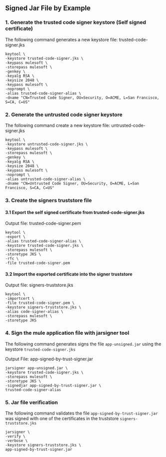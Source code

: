 ## Signed Jar File by Example

### 1. Generate the trusted code signer keystore (Self signed certificate)

The following command generates a new keystore file: trusted-code-signer.jks

```
keytool \
-keystore trusted-code-signer.jks \
-keypass mulesoft \
-storepass mulesoft \
-genkey \
-keyalg RSA \
-keysize 2048 \
-keypass mulesoft \
-noprompt \
-alias trusted-code-signer-alias \
-dname "CN=Trusted Code Signer, OU=Security, O=ACME, L=San Francisco, S=CA, C=US"
```

### 2. Generate the untrusted code signer keystore

The following command create a new keystore file: untrusted-code-signer.jks

```
keytool \
-keystore untrusted-code-signer.jks \
-keypass mulesoft \
-storepass mulesoft \
-genkey \
-keyalg RSA \
-keysize 2048 \
-keypass mulesoft \
-noprompt \
-alias untrusted-code-signer-alias \
-dname "CN=Untrusted Code Signer, OU=Security, O=ACME, L=San Francisco, S=CA, C=US"
```

### 3. Create the signers truststore file


#### 3.1 Export the self signed certificate from trusted-code-signer.jks

Output file: trusted-code-signer.pem

```
keytool \
-export \
-alias trusted-code-signer-alias \
-keystore trusted-code-signer.jks \
-storepass mulesoft \
-storetype JKS \
-rfc \
-file trusted-code-signer.pem
```

#### 3.2 Import the exported certificate into the signer truststore

Output file: signers-truststore.jks

```
keytool \
-importcert \
-file trusted-code-signer.pem \
-keystore signers-truststore.jks \
-alias code-signer-alias \
-storepass mulesoft \
-storetype JKS
```

### 4. Sign the mule application file with jarsigner tool

The following command generates signs the file `app-unsigned.jar` using the keystore `trusted-code-signer.jks`

Output File: app-signed-by-trust-signer.jar

```
jarsigner app-unsigned.jar \
-keystore trusted-code-signer.jks \
-storepass mulesoft \
-storetype JKS \
-signedjar app-signed-by-trust-signer.jar \
trusted-code-signer-alias
```

### 5. Jar file verification

The following command validates the file `app-signed-by-trust-signer.jar` was signed with one of the certificates in the truststore `signers-truststore.jks`

```
jarsigner \
-verify \
-verbose \
-keystore signers-truststore.jks \
app-signed-by-trust-signer.jar
```